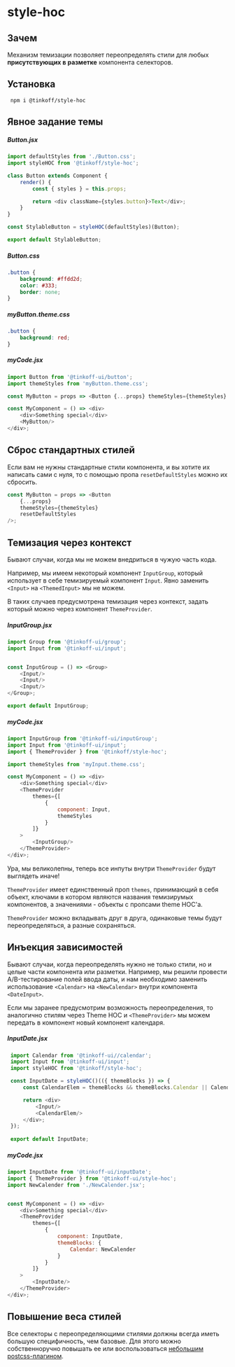 # style-hoc

## Зачем
Механизм темизации позволяет переопределять стили для любых **присутствующих в разметке** компонента селекторов.

## Установка
```
 npm i @tinkoff/style-hoc
```

## Явное задание темы

##### Button.jsx
```javascript
import defaultStyles from './Button.css';
import styleHOC from '@tinkoff/style-hoc';

class Button extends Component {
    render() {
        const { styles } = this.props;

        return <div className={styles.button}>Text</div>;
    }
}

const StylableButton = styleHOC(defaultStyles)(Button);

export default StylableButton;
```

##### Button.css
```css
.button {
    background: #ffdd2d;
    color: #333;
    border: none;
}
```

##### myButton.theme.css
```css
.button {
    background: red;
}
```

##### myCode.jsx 
```javascript
import Button from '@tinkoff-ui/button';
import themeStyles from 'myButton.theme.css';

const MyButton = props => <Button {...props} themeStyles={themeStyles} />;

const MyComponent = () => <div>
    <div>Something special</div>
    <MyButton/>
</div>;
```

## Сброс стандартных стилей

Если вам не нужны стандартные стили компонента, и вы хотите их написать сами с нуля, то с помощью пропа `resetDefaultStyles` можно их сбросить.

```javascript
const MyButton = props => <Button
    {...props}
    themeStyles={themeStyles}
    resetDefaultStyles
/>;
```

## Темизация через контекст
 Бывают случаи, когда мы не можем внедриться в чужую часть кода.

 Например, мы имеем некоторый компонент `InputGroup`, который использует в себе темизируемый компонент `Input`.
 Явно заменить `<Input>` на `<ThemedInput>` мы не можем.

 В таких случаев предусмотрена темизация через контекст, задать который можно через компонент `ThemeProvider`.

##### InputGroup.jsx
 ```javascript
 import Group from '@tinkoff-ui/group';
 import Input from '@tinkoff-ui/input';


 const InputGroup = () => <Group>
     <Input/>
     <Input/>
     <Input/>
 </Group>;
 
 export default InputGroup;
 ```


##### myCode.jsx
```javascript
import InputGroup from '@tinkoff-ui/inputGroup';
import Input from '@tinkoff-ui/input';
import { ThemeProvider } from '@tinkoff/style-hoc';

import themeStyles from 'myInput.theme.css';

const MyComponent = () => <div>
    <div>Something special</div>
    <ThemeProvider
        themes={[
            {
                component: Input,
                themeStyles
            }
        ]}
    >
        <InputGroup/>
    </ThemeProvider>
</div>;
```
 Ура, мы великолепны, теперь все инпуты внутри `ThemeProvider` будут выглядеть иначе!

 `ThemeProvider` имеет единственный проп `themes`, принимающий в себя объект, ключами в котором являются названия темизирумых компонентов,
 а значениями - объекты с пропсами theme HOC'а.

 `ThemeProvider` можно вкладывать друг в друга, одинаковые темы будут переопределяться, а разные сохраняться.

## Инъекция зависимостей
Бывают случаи, когда переопределять нужно не только стили, но и целые части компонента или разметки.
Например, мы решили провести A/B-тестирование полей ввода даты, и нам необходимо заменить использование `<Calendar>`
на `<NewCalendar>` внутри компонента `<DateInput>`.

Если мы заранее предусмотрим возможность переопределения, то аналогично стилям через Theme HOC и `<ThemeProvider>` мы
можем передать в компонент новый компонент календаря.

##### InputDate.jsx
 ```javascript
  import Calendar from '@tinkoff-ui//calendar';
  import Input from '@tinkoff-ui/input';
  import styleHOC from '@tinkoff/style-hoc';

  const InputDate = styleHOC()(({ themeBlocks }) => {
      const CalendarElem = themeBlocks && themeBlocks.Calendar || Calendar;

      return <div>
          <Input/>
          <CalendarElem/>
      </div>;
  });
  
  export default InputDate;
 ```

##### myCode.jsx
```javascript
import InputDate from '@tinkoff-ui/inputDate';
import { ThemeProvider } from '@tinkoff-ui/style-hoc';
import NewCalender from './NewCalender.jsx';


const MyComponent = () => <div>
    <div>Something special</div>
    <ThemeProvider
        themes={[
            {
                component: InputDate,
                themeBlocks: {
                    Calendar: NewCalender
                }
            }
        ]}
    >
        <InputDate/>
    </ThemeProvider>
</div>;
```

## Повышение веса стилей
Все cелекторы с переопределяющими стилями должны всегда иметь большую специфичность, чем базовые.
Для этого можно собственноручно повышать ее или воспользоваться [небольшим postcss-плагином](https://gist.github.com/SuperOl3g/d30ea731363790e439fdf24a3d63b48f).  
